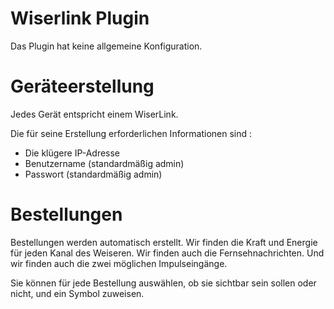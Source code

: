 # Wiserlink Plugin

Das Plugin hat keine allgemeine Konfiguration.

# Geräteerstellung 

Jedes Gerät entspricht einem WiserLink.

Die für seine Erstellung erforderlichen Informationen sind :

-   Die klügere IP-Adresse
-   Benutzername (standardmäßig admin)
-   Passwort (standardmäßig admin)

# Bestellungen 

Bestellungen werden automatisch erstellt. Wir finden die Kraft und Energie für jeden Kanal des Weiseren. Wir finden auch die Fernsehnachrichten. Und wir finden auch die zwei möglichen Impulseingänge.

Sie können für jede Bestellung auswählen, ob sie sichtbar sein sollen oder nicht, und ein Symbol zuweisen.
